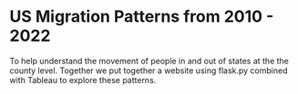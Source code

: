 # US Migration Patterns from 2010 - 2022
To help understand the movement of people in and out of states at the the county level. 
Together we put together a website using flask.py combined with Tableau to explore these patterns. 
